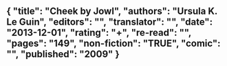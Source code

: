 {
 "title": "Cheek by Jowl",
 "authors": "Ursula K. Le Guin",
 "editors": "",
 "translator": "",
 "date": "2013-12-01",
 "rating": "+",
 "re-read": "",
 "pages": "149",
 "non-fiction": "TRUE",
 "comic": "",
 "published": "2009"
}
---

